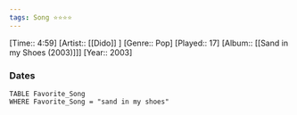 ```yaml
---
tags: Song ⭐⭐⭐⭐ 
---
```

[Time:: 4:59]
[Artist:: [[Dido]] ]
[Genre:: Pop]
[Played:: 17]
[Album:: [[Sand in my Shoes (2003)]]]
[Year:: 2003]
### Dates
````dataview
TABLE Favorite_Song
WHERE Favorite_Song = "sand in my shoes"
````